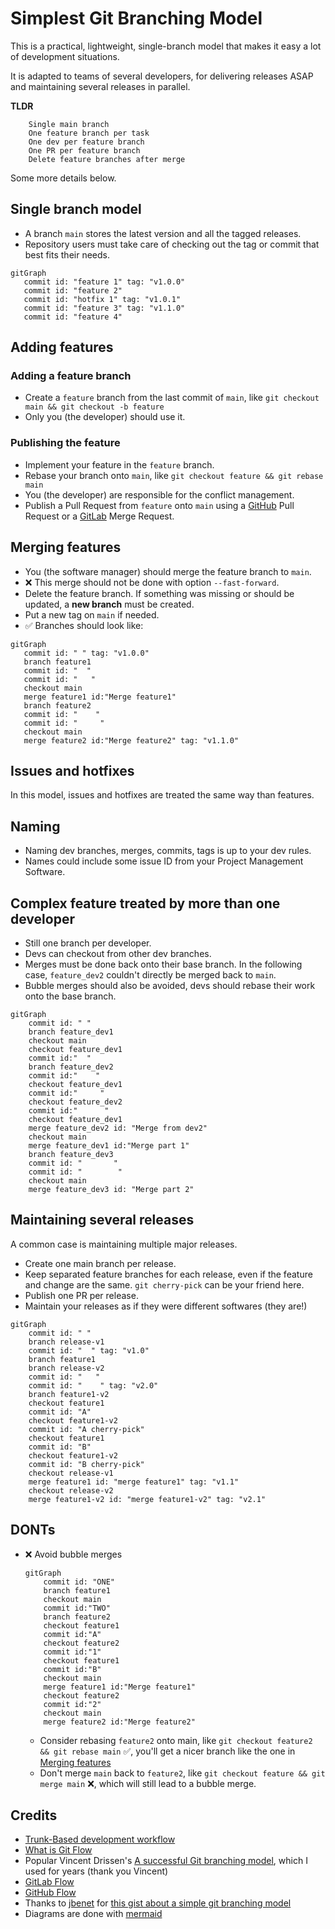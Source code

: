 # Simplest Git Branching Model

This is a practical, lightweight, single-branch model that makes it easy a lot of development situations.

It is adapted to teams of several developers, for delivering releases ASAP and maintaining several releases in parallel.

**TLDR**
```
    Single main branch
    One feature branch per task
    One dev per feature branch
    One PR per feature branch
    Delete feature branches after merge
```

Some more details below.

## Single branch model
* A branch `main` stores the latest version and all the tagged releases.
* Repository users must take care of checking out the tag or commit that best fits their needs.

```mermaid
gitGraph
   commit id: "feature 1" tag: "v1.0.0"
   commit id: "feature 2"
   commit id: "hotfix 1" tag: "v1.0.1"
   commit id: "feature 3" tag: "v1.1.0"
   commit id: "feature 4"
```

## Adding features

### Adding a feature branch
* Create a `feature` branch from the last commit of `main`, like `git checkout main && git checkout -b feature`
* Only you (the developer) should use it.

### Publishing the feature
* Implement your feature in the `feature` branch.
* Rebase your branch onto `main`, like `git checkout feature && git rebase main`
* You (the developer) are responsible for the conflict management.
* Publish a Pull Request from `feature` onto `main` using a [GitHub](https://github.com/) Pull Request or a [GitLab](https://gitlab.com/) Merge Request.

## Merging features
* You (the software manager) should merge the feature branch to `main`.
* :x: This merge should not be done with option `--fast-forward`.
* Delete the feature branch. If something was missing or should be updated, a **new branch** must be created.
* Put a new tag on `main` if needed.
* :white_check_mark: Branches should look like:
```mermaid
gitGraph
   commit id: " " tag: "v1.0.0"
   branch feature1
   commit id: "  "
   commit id: "   "
   checkout main
   merge feature1 id:"Merge feature1"
   branch feature2
   commit id: "    "
   commit id: "     "
   checkout main
   merge feature2 id:"Merge feature2" tag: "v1.1.0" 
```

## Issues and hotfixes
In this model, issues and hotfixes are treated the same way than features.

## Naming
* Naming dev branches, merges, commits, tags is up to your dev rules.
* Names could include some issue ID from your Project Management Software.

## Complex feature treated by more than one developer
* Still one branch per developer.
* Devs can checkout from other dev branches.
* Merges must be done back onto their base branch. In the following case, `feature_dev2` couldn't directly be merged back to `main`.
* Bubble merges should also be avoided, devs should rebase their work onto the base branch.


```mermaid
gitGraph
    commit id: " "
    branch feature_dev1
    checkout main
    checkout feature_dev1
    commit id:"  "
    branch feature_dev2
    commit id:"    "
    checkout feature_dev1
    commit id:"     "
    checkout feature_dev2
    commit id:"      "
    checkout feature_dev1
    merge feature_dev2 id: "Merge from dev2"
    checkout main
    merge feature_dev1 id:"Merge part 1"
    branch feature_dev3
    commit id: "       "
    commit id: "        "
    checkout main
    merge feature_dev3 id: "Merge part 2"
```

## Maintaining several releases
A common case is maintaining multiple major releases.
* Create one main branch per release.
* Keep separated feature branches for each release, even if the feature and change are the same. `git cherry-pick` can be your friend here.
* Publish one PR per release.
* Maintain your releases as if they were different softwares (they are!)

```mermaid
gitGraph
    commit id: " "
    branch release-v1
    commit id: "  " tag: "v1.0"
    branch feature1
    branch release-v2
    commit id: "   "
    commit id: "    " tag: "v2.0"
    branch feature1-v2
    checkout feature1
    commit id: "A"
    checkout feature1-v2
    commit id: "A cherry-pick"
    checkout feature1
    commit id: "B"
    checkout feature1-v2
    commit id: "B cherry-pick"
    checkout release-v1
    merge feature1 id: "merge feature1" tag: "v1.1"
    checkout release-v2
    merge feature1-v2 id: "merge feature1-v2" tag: "v2.1"
```

## DONTs

* :x: Avoid bubble merges
    ```mermaid
    gitGraph
        commit id: "ONE"
        branch feature1
        checkout main
        commit id:"TWO"
        branch feature2
        checkout feature1
        commit id:"A"
        checkout feature2
        commit id:"1"
        checkout feature1
        commit id:"B"
        checkout main
        merge feature1 id:"Merge feature1"
        checkout feature2
        commit id:"2"
        checkout main
        merge feature2 id:"Merge feature2"
    ```

    * Consider rebasing `feature2` onto main, like `git checkout feature2 && git rebase main` :white_check_mark:, you'll get a nicer branch like the one in [Merging features](#merging-features)
    * Don't merge `main` back to `feature2`, like `git checkout feature && git merge main` :x:, which will still lead to a bubble merge.

## Credits
* [Trunk-Based development workflow](https://trunkbaseddevelopment.com)
* [What is Git Flow](https://www.gitkraken.com/learn/git/git-flow)
* Popular Vincent Drissen's [A successful Git branching model](https://nvie.com/posts/a-successful-git-branching-model/), which I used for years (thank you Vincent)
* [GitLab Flow](https://about.gitlab.com/topics/version-control/what-is-gitlab-flow/)
* [GitHub Flow](https://docs.github.com/en/get-started/using-github/github-flow)
* Thanks to [jbenet](https://github.com/jbenet) for [this gist about a simple git branching model](https://gist.github.com/jbenet/ee6c9ac48068889b0912)
* Diagrams are done with [mermaid](https://mermaid.js.org/)
